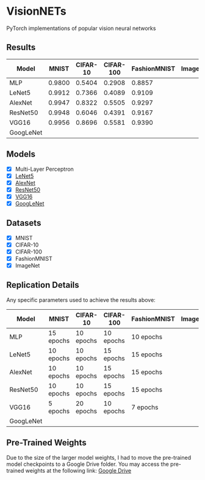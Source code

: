 # VisionNETs
PyTorch implementations of popular vision neural networks

## Results

| Model   	| MNIST    | CIFAR-10 	| CIFAR-100	| FashionMNIST  | ImageNet  	|
|---------- |----------|----------	|----------	|--------------	|-------------- |
| MLP     	| 0.9800   | 0.5404   	| 0.2908   	| 0.8857 		|               |
| LeNet5  	| 0.9912   | 0.7366 	| 0.4089   	| 0.9109   		|               |
| AlexNet 	| 0.9947   | 0.8322   	| 0.5505	| 0.9297   		|               |
| ResNet50 	| 0.9948   | 0.6046   	| 0.4391   	|  0.9167 		|               |
| VGG16  	| 0.9956   | 0.8696   	| 0.5581   	| 0.9390   		|               |
| GoogLeNet	|          |          	|          	|          		|               |

## Models

- [x] Multi-Layer Perceptron
- [x] [LeNet5](http://yann.lecun.com/exdb/publis/pdf/lecun-01a.pdf)
- [x] [AlexNet](https://papers.nips.cc/paper/4824-imagenet-classification-with-deep-convolutional-neural-networks)
- [x] [ResNet50](https://arxiv.org/abs/1704.06904)
- [x] [VGG16](https://arxiv.org/abs/1505.06798)
- [x] [GoogLeNet](https://arxiv.org/abs/1409.4842)

## Datasets

- [x] MNIST
- [x] CIFAR-10
- [x] CIFAR-100
- [x] FashionMNIST
- [x] ImageNet

## Replication Details

Any specific parameters used to achieve the results above:

| Model   	| MNIST    	| CIFAR-10 	| CIFAR-100	| FashionMNIST 	| ImageNet 	|
|---------	|--------  	|----------	|----------	|--------------	|----------	|
| MLP     	| 15 epochs	| 10 epochs | 10 epochs | 10 epochs	 	|          	|
| LeNet5  	| 10 epochs | 10 epochs | 15 epochs | 15 epochs     |          	|
| AlexNet 	| 10 epochs	| 10 epochs | 15 epochs | 15 epochs    	|          	|
| ResNet50 	| 10 epochs	| 10 epochs | 15 epochs | 15 epochs    	|          	|
| VGG16 	| 5 epochs	| 20 epochs	| 10 epochs | 7 epochs 		|          	|
| GoogLeNet	|        	|          	|           |              	|          	|

## Pre-Trained Weights

Due to the size of the larger model weights, I had to move the pre-trained model checkpoints to a Google Drive folder.
You may access the pre-trained weights at the following link: [Google Drive](https://drive.google.com/drive/folders/12HhPDR_I2pdhZ5VBbv56mn2bZWVrdK1t?usp=share_link)
